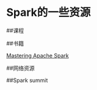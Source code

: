 # Spark的一些资源

##课程

##书籍

[Mastering Apache Spark](https://www.gitbook.com/book/jaceklaskowski/mastering-apache-spark/details "Mastering Apache Spark")

##网络资源

##Spark summit
